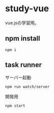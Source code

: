 # study-vue
vue.jsの学習用。

## npm install

```
npm i
```
## task runner

サーバー起動
```
npm run watch/server
```

開発用
```
npm start
```
